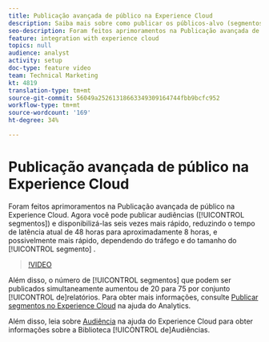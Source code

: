```yaml
---
title: Publicação avançada de público na Experience Cloud
description: Saiba mais sobre como publicar os públicos-alvo (segmentos) e torná-los disponíveis mais rápido do que nunca.
seo-description: Foram feitos aprimoramentos na Publicação avançada de público na Experience Cloud. Agora você pode publicar audiências (segmentos) e disponibilizá-las seis vezes mais rápido, reduzindo o tempo de latência atual de 48 horas para aproximadamente 8 horas, e possivelmente mais rápido, dependendo do tráfego e do tamanho do segmento.
feature: integration with experience cloud
topics: null
audience: analyst
activity: setup
doc-type: feature video
team: Technical Marketing
kt: 4819
translation-type: tm+mt
source-git-commit: 56049a25261318663349309164744fbb9bcfc952
workflow-type: tm+mt
source-wordcount: '169'
ht-degree: 34%

---
```



# Publicação avançada de público na Experience Cloud

Foram feitos aprimoramentos na Publicação avançada de público na Experience Cloud. Agora você pode publicar audiências ([!UICONTROL segmentos]) e disponibilizá-las seis vezes mais rápido, reduzindo o tempo de latência atual de 48 horas para aproximadamente 8 horas, e possivelmente mais rápido, dependendo do tráfego e do tamanho do [!UICONTROL segmento] .

>[!VIDEO](https://video.tv.adobe.com/v/32842/?quality=12)

Além disso, o número de [!UICONTROL segmentos] que podem ser publicados simultaneamente aumentou de 20 para 75 por conjunto [!UICONTROL de]relatórios.
Para obter mais informações, consulte [Publicar segmentos no Experience Cloud](https://docs.adobe.com/content/help/pt-BR/analytics/components/segmentation/segmentation-workflow/seg-publish.html) na ajuda do Analytics.

Além disso, leia sobre [Audiência](https://docs.adobe.com/content/help/pt-BR/core-services/interface/audiences/audience-library.html) na ajuda do Experience Cloud para obter informações sobre a Biblioteca [!UICONTROL de]Audiências.

